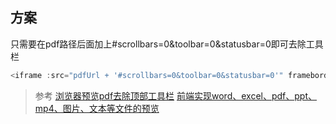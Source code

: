 ## 方案
只需要在pdf路径后面加上#scrollbars=0&toolbar=0&statusbar=0即可去除工具栏

```javascript
<iframe :src="pdfUrl + '#scrollbars=0&toolbar=0&statusbar=0'" frameborder="0" width="100%" height="100%"></iframe>
```
> 参考
[浏览器预览pdf去除顶部工具栏](https://blog.csdn.net/lixin_labi/article/details/113242983)
[前端实现word、excel、pdf、ppt、mp4、图片、文本等文件的预览](https://juejin.cn/post/7071598747519549454#heading-5)